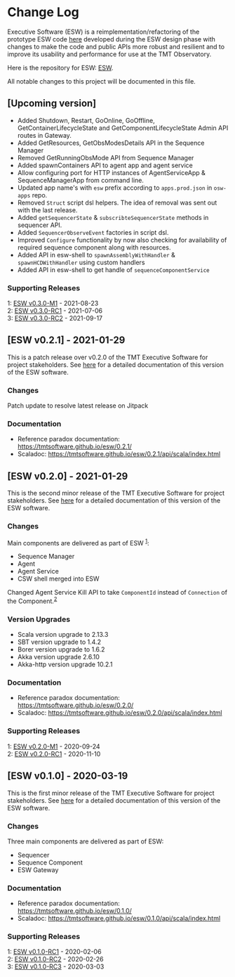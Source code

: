 # Change Log

Executive Software (ESW) is a reimplementation/refactoring of the prototype ESW code [here](https://github.com/tmtsoftware/esw-prototype)
developed during the ESW design phase with changes to make the code and public APIs
more robust and resilient and to improve its usability and performance for use at the
TMT Observatory.

Here is the repository for ESW: [ESW](https://github.com/tmtsoftware/esw).

All notable changes to this project will be documented in this file.

## [Upcoming version]

- Added Shutdown, Restart, GoOnline, GoOffline, GetContainerLifecycleState and GetComponentLifecycleState Admin API routes in Gateway.
- Added GetResources, GetObsModesDetails API in the Sequence Manager
- Removed GetRunningObsMode API from Sequence Manager
- Added spawnContainers API to agent app and agent service
- Allow configuring port for HTTP instances of AgentServiceApp & SequenceManagerApp from command line.
- Updated app name's with `esw` prefix according to `apps.prod.json` in `osw-apps` repo.
- Removed `Struct` script dsl helpers. The idea of removal was sent out with the last release.
- Added `getSequencerState` & `subscribteSequencerState` methods in sequencer API.
- Added `SequencerObserveEvent` factories in script dsl.
- Improved `Configure` functionality by now also checking for availability of required sequence component along with resources.
- Added API in esw-shell to `spawnAssemblyWithHandler` & `spawnHCDWithHandler` using custom handlers
- Added API in esw-shell to get handle of `sequenceComponentService`

### Supporting Releases

<a name="0-3-0-1"></a>1: [ESW v0.3.0-M1](https://github.com/tmtsoftware/esw/releases/tag/v0.3.0-M1) - 2021-08-23<br>
<a name="0-3-0-2"></a>2: [ESW v0.3.0-RC1](https://github.com/tmtsoftware/esw/releases/tag/v0.3.0-RC1) - 2021-07-06<br>
<a name="0-3-0-3"></a>3: [ESW v0.3.0-RC2](https://github.com/tmtsoftware/esw/releases/tag/v0.3.0-RC2) - 2021-09-17<br>

## [ESW v0.2.1] - 2021-01-29

This is a patch release over v0.2.0 of the TMT Executive Software for project stakeholders.
See [here](https://tmtsoftware.github.io/esw/0.2.1/) for a detailed documentation of this version of the ESW software.

### Changes

Patch update to resolve latest release on Jitpack

### Documentation
- Reference paradox documentation: https://tmtsoftware.github.io/esw/0.2.1/
- Scaladoc: https://tmtsoftware.github.io/esw/0.2.1/api/scala/index.html

## [ESW v0.2.0] - 2021-01-29

This is the second minor release of the TMT Executive Software for project stakeholders.
See [here](https://tmtsoftware.github.io/esw/0.2.0/) for a detailed documentation of this version of the ESW software.

### Changes
Main components are delivered as part of ESW <sup>[1](#0-2-0-1)</sup>:
- Sequence Manager
- Agent
- Agent Service
- CSW shell merged into ESW

Changed Agent Service Kill API to take `ComponentId` instead of `Connection` of the Component.<sup>[2](#0-2-0-2)</sup>

### Version Upgrades
- Scala version upgrade to 2.13.3
- SBT version upgrade to 1.4.2
- Borer version upgrade to 1.6.2
- Akka version upgrade 2.6.10
- Akka-http version upgrade 10.2.1

### Documentation
- Reference paradox documentation: https://tmtsoftware.github.io/esw/0.2.0/
- Scaladoc: https://tmtsoftware.github.io/esw/0.2.0/api/scala/index.html

### Supporting Releases

<a name="0-2-0-1"></a>1: [ESW v0.2.0-M1](https://github.com/tmtsoftware/esw/releases/tag/v0.2.0-M1) - 2020-09-24<br>
<a name="0-2-0-2"></a>2: [ESW v0.2.0-RC1](https://github.com/tmtsoftware/esw/releases/tag/v0.2.0-RC1) - 2020-11-10<br>

## [ESW v0.1.0] - 2020-03-19

This is the first minor release of the TMT Executive Software for project stakeholders.
See [here](https://tmtsoftware.github.io/esw/0.1.0/) for a detailed documentation of this version of the ESW software.

### Changes
Three main components are delivered as part of ESW:
* Sequencer
* Sequence Component
* ESW Gateway

### Documentation
- Reference paradox documentation: https://tmtsoftware.github.io/esw/0.1.0/
- Scaladoc: https://tmtsoftware.github.io/esw/0.1.0/api/scala/index.html

### Supporting Releases

<a name="0-1-0-1"></a>1: [ESW v0.1.0-RC1](https://github.com/tmtsoftware/esw/releases/tag/v0.1.0-RC1) - 2020-02-06<br>
<a name="0-1-0-2"></a>2: [ESW v0.1.0-RC2](https://github.com/tmtsoftware/esw/releases/tag/v0.1.0-RC2) - 2020-02-26<br>
<a name="0-1-0-3"></a>3: [ESW v0.1.0-RC3](https://github.com/tmtsoftware/esw/releases/tag/v0.1.0-RC3) - 2020-03-03<br>
